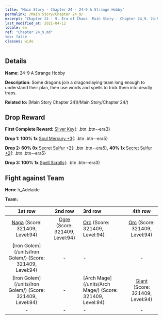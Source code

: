 ```yaml
---
title: "Main Story - Chapter 24 - 24-9 A Strange Hobby"
permalink: /Main Story/Chapter 24_9/
excerpt: "Chapter 24 - 9. Era of Chaos  Main Story - Chapter 24_9. 24-9 A Strange Hobby"
last_modified_at: 2021-04-12
locale: en
ref: "Chapter 24_9.md"
toc: false
classes: wide
---
```


## Details

 **Name:** 24-9 A Strange Hobby

 **Description:** Some dragons join a dragonslaying team long enough to understand their plan, then use words and spells to trick them into deadly traps.

 **Related to:** [Main Story Chapter 24](/Main Story/Chapter 24/)

## Drop Reward

 **First Complete Reward:** [Silver Key](/Items/con_693/){: .btn .btn--era3}

 **Drop 1:** **100% 1x** [Soul Mercury +3](/Items/mat_84/){: .btn .btn--era5}

 **Drop 2:** **60% 0x** [Secret Sulfur +2](/Items/mat_78/){: .btn .btn--era5}, **40% 1x** [Secret Sulfur +2](/Items/mat_78/){: .btn .btn--era5}

 **Drop 3:** **100% 1x** [Spell Scrolls](/Items/con_694/){: .btn .btn--era3}


## Fight against Team
 **Hero:** h_Adelaide

 **Team:**


  | 1st row | 2nd row | 3rd row | 4th row |
  |:----:|:----:|:----|:----:|
  | [Naga](/units/Naga/) (Score: 321409, Level:94)  | [Ogre](/units/Ogre/) (Score: 321409, Level:94)  | [Orc](/units/Orc/) (Score: 321409, Level:94)  | [Orc](/units/Orc/) (Score: 321409, Level:94)  |
  | [Iron Golem](/units/Iron Golem/) (Score: 321409, Level:94)  | - | - | - |
  | [Iron Golem](/units/Iron Golem/) (Score: 321409, Level:94)  | - | [Arch Mage](/units/Arch Mage/) (Score: 321409, Level:94)  | [Giant](/units/Giant/) (Score: 321409, Level:94)  |
  | - | - | - | - |


